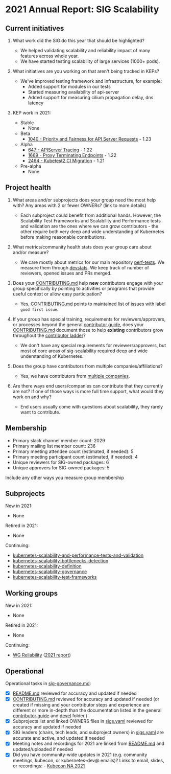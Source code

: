 # 2021 Annual Report: SIG Scalability

## Current initiatives

1. What work did the SIG do this year that should be highlighted?

   - We helped validating scalability and reliability impact of many features across whole year.
   - We have started testing scalability of large services (1000+ pods).

2. What initiatives are you working on that aren't being tracked in KEPs?

   - We've improved testing framework and infrastructure, for example:
     - Added support for modules in our tests
     - Started measuring availability of api-server
     - Added support for measuring cilium propagation delay, dns latency

3. KEP work in 2021:
   - Stable
     - None
   - Beta
     - [1040 - Priority and Fairness for API Server Requests](https://github.com/kubernetes/enhancements/blob/master/keps/sig-api-machinery/1040-priority-and-fairness/README.md) - 1.23
   - Alpha
     - [647 - APIServer Tracing](https://github.com/kubernetes/enhancements/blob/master/keps/sig-instrumentation/647-apiserver-tracing/README.md) - 1.22
     - [1669 - Proxy Terminating Endpoints](https://github.com/kubernetes/enhancements/blob/master/keps/sig-network/1669-proxy-terminating-endpoints/README.md) - 1.22
     - [2464 - Kubetest2 CI Migration](https://github.com/kubernetes/enhancements/blob/master/keps/sig-testing/2464-kubetest2-ci-migration/README.md) - 1.21
   - Pre-alpha
     - None

## Project health

1. What areas and/or subprojects does your group need the most help with?
   Any areas with 2 or fewer OWNERs? (link to more details)

   - Each subproject could benefit from additional hands. However, the Scalability Test Frameworks and Scalability and Performance tests and validation are the ones where we can grow contributors - the other require both very deep and wide understanding of Kubernetes before making reasonable contributions.

2. What metrics/community health stats does your group care about and/or measure?

   - We care mostly about metrics for our main repository [perf-tests]. We measure them through [devstats]. We keep track of number of reviewers, opened issues and PRs merged.

3. Does your [CONTRIBUTING.md] help **new** contributors engage with your group specifically by pointing
   to activities or programs that provide useful context or allow easy participation?

   - Yes, [CONTRIBUTING.md] points to maintained list of issues with label `good first issue`.

4. If your group has special training, requirements for reviewers/approvers, or processes beyond the general [contributor guide],
   does your [CONTRIBUTING.md] document those to help **existing** contributors grow throughout the [contributor ladder]?

   - We don't have any special requirements for reviewers/approvers, but most of core areas of sig-scalability required deep and wide understanding of Kubernetes.

5. Does the group have contributors from multiple companies/affiliations?

   - Yes, we have contributors from [multiple companies](https://k8s.devstats.cncf.io/d/8/company-statistics-by-repository-group?orgId=1&var-period=d7&var-metric=contributions&var-repogroup_name=SIG%20Scalability&var-repo_name=kubernetes%2Fkubernetes&var-companies=All&from=1609477200000&to=1640926800000).

6. Are there ways end users/companies can contribute that they currently are not?
   If one of those ways is more full time support, what would they work on and why?

   - End users usually come with questions about scalability, they rarely want to contribute.

## Membership

- Primary slack channel member count: 2029
- Primary mailing list member count: 236
- Primary meeting attendee count (estimated, if needed): 5
- Primary meeting participant count (estimated, if needed): 4
- Unique reviewers for SIG-owned packages: 6
- Unique approvers for SIG-owned packages: 5

Include any other ways you measure group membership

## Subprojects

<!--
In future, this will be generated from delta of sigs.yaml from $YYYY-01-01 to $YYYY-12-31
Manually visible via `git diff HEAD@{$YYYY-01-01} HEAD@{$YYYY-12-31} -- $sig-id/README.md`
-->

New in 2021:
- None

Retired in 2021:
- None

Continuing:
- [kubernetes-scalability-and-performance-tests-and-validation](https://git.k8s.io/community/sig-scalability#kubernetes-scalability-and-performance-tests-and-validation)
- [kubernetes-scalability-bottlenecks-detection](https://git.k8s.io/community/sig-scalability#kubernetes-scalability-bottlenecks-detection)
- [kubernetes-scalability-definition](https://git.k8s.io/community/sig-scalability#kubernetes-scalability-definition)
- [kubernetes-scalability-governance](https://git.k8s.io/community/sig-scalability#kubernetes-scalability-governance)
- [kubernetes-scalability-test-frameworks](https://git.k8s.io/community/sig-scalability#kubernetes-scalability-test-frameworks)

## Working groups

<!--
In future, this will be generated from delta of sigs.yaml from $YYYY-01-01 to $YYYY-12-31
Manually visible via `git diff HEAD@{$YYYY-01-01} HEAD@{$YYYY-12-31} -- $sig-id/README.md`
-->

New in 2021:
- None

Retired in 2021:
- None

Continuing:
- [WG Reliability](https://git.k8s.io/community/wg-reliability/) ([2021 report](https://github.com/kubernetes/community/blob/master/wg-reliability/annual-report-2021.md))

## Operational

Operational tasks in [sig-governance.md]:

- [x] [README.md] reviewed for accuracy and updated if needed
- [x] [CONTRIBUTING.md] reviewed for accuracy and updated if needed
      (or created if missing and your contributor steps and experience are different or more
      in-depth than the documentation listed in the general [contributor guide] and [devel] folder.)
- [x] Subprojects list and linked OWNERS files in [sigs.yaml] reviewed for accuracy and updated if needed
- [x] SIG leaders (chairs, tech leads, and subproject owners) in [sigs.yaml] are accurate and active, and updated if needed
- [x] Meeting notes and recordings for 2021 are linked from [README.md] and updated/uploaded if needed
- [x] Did you have community-wide updates in 2021 (e.g. community meetings, kubecon, or kubernetes-dev@ emails)? Links to email, slides, or recordings:
      - [Kubecon NA 2021](https://www.youtube.com/watch?v=sEdSoWslQ6A)

[CONTRIBUTING.md]: https://git.k8s.io/community/sig-scalability/CONTRIBUTING.md
[contributor ladder]: https://git.k8s.io/community/community-membership.md
[sig-governance.md]: https://git.k8s.io/community/committee-steering/governance/sig-governance.md
[README.md]: https://git.k8s.io/community/sig-scalability/README.md
[sigs.yaml]: https://git.k8s.io/community/sigs.yaml
[contributor guide]: https://git.k8s.io/community/contributors/guide/README.md
[devel]: https://git.k8s.io/community/contributors/devel/README.md
[perf-tests]: https://github.com/kubernetes/perf-tests
[devstats]: k8s.devstats.cncf.io/
